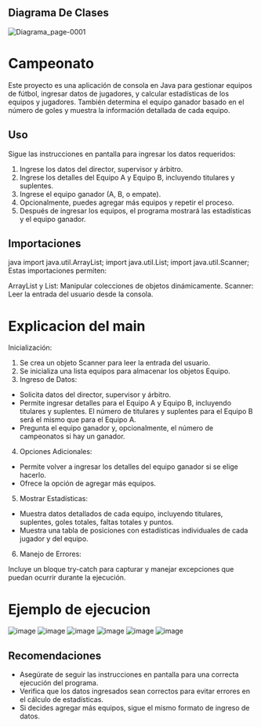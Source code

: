## Diagrama De Clases

![Diagrama_page-0001](https://github.com/user-attachments/assets/040b1763-d32d-40d8-badb-7538396eda38)
# Campeonato

Este proyecto es una aplicación de consola en Java para gestionar equipos de fútbol, ingresar datos de jugadores, y calcular estadísticas de los equipos y jugadores. También determina el equipo ganador basado en el número de goles y muestra la información detallada de cada equipo.

## Uso

Sigue las instrucciones en pantalla para ingresar los datos requeridos:

1. Ingrese los datos del director, supervisor y árbitro.
2. Ingrese los detalles del Equipo A y Equipo B, incluyendo titulares y suplentes.
3. Ingrese el equipo ganador (A, B, o empate).
4. Opcionalmente, puedes agregar más equipos y repetir el proceso.
5. Después de ingresar los equipos, el programa mostrará las estadísticas y el equipo ganador.

## Importaciones

java
import java.util.ArrayList;
import java.util.List;
import java.util.Scanner;
Estas importaciones permiten:

ArrayList y List: Manipular colecciones de objetos dinámicamente.
Scanner: Leer la entrada del usuario desde la consola.

# Explicacion del main
Inicialización:

1. Se crea un objeto Scanner para leer la entrada del usuario.
2. Se inicializa una lista equipos para almacenar los objetos Equipo.
3. Ingreso de Datos:

- Solicita datos del director, supervisor y árbitro.
- Permite ingresar detalles para el Equipo A y Equipo B, incluyendo titulares y suplentes. El número de titulares y suplentes para el Equipo B será el mismo que para el Equipo A.
- Pregunta el equipo ganador y, opcionalmente, el número de campeonatos si hay un ganador.
4. Opciones Adicionales:

- Permite volver a ingresar los detalles del equipo ganador si se elige hacerlo.
- Ofrece la opción de agregar más equipos.
5. Mostrar Estadísticas:

- Muestra datos detallados de cada equipo, incluyendo titulares, suplentes, goles totales, faltas totales y puntos.
- Muestra una tabla de posiciones con estadísticas individuales de cada jugador y del equipo.
6. Manejo de Errores:

Incluye un bloque try-catch para capturar y manejar excepciones que puedan ocurrir durante la ejecución.

# Ejemplo de ejecucion

![image](https://github.com/user-attachments/assets/90d2a399-9c80-49e6-abcc-d46f42df9d90)
![image](https://github.com/user-attachments/assets/b68fd9b2-815e-4756-832b-038cd4a0c30f)
![image](https://github.com/user-attachments/assets/9763115f-ce59-465a-8ee8-f5c8ae6144d7)
![image](https://github.com/user-attachments/assets/20bb4f9e-bf4a-46f8-9cf8-ef34b07b9d43)
![image](https://github.com/user-attachments/assets/24d65612-514c-4140-9d7c-cab41de327c7)
![image](https://github.com/user-attachments/assets/8850cf6a-2642-4c37-8847-c29b48b893a2)

## Recomendaciones

- Asegúrate de seguir las instrucciones en pantalla para una correcta ejecución del programa.
- Verifica que los datos ingresados sean correctos para evitar errores en el cálculo de estadísticas.
- Si decides agregar más equipos, sigue el mismo formato de ingreso de datos.
